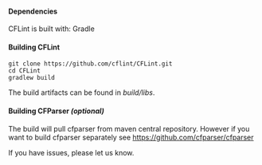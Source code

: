 #### Dependencies
CFLint is built with: Gradle

#### Building CFLint
```
git clone https://github.com/cflint/CFLint.git
cd CFLint
gradlew build
```

The build artifacts can be found in *build/libs*.  
	
#### Building CFParser *(optional)*
The build will pull cfparser from maven central repository.  However if you want to build cfparser separately see https://github.com/cfparser/cfparser

If you have issues, please let us know.		
